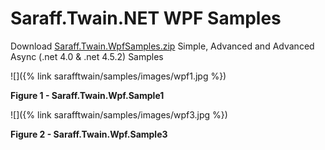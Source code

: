 # Saraff.Twain.NET WPF Samples
Download [Saraff.Twain.WpfSamples.zip](https://goo.gl/oNAs1N) Simple, Advanced and Advanced Async (.net 4.0 & .net 4.5.2) Samples

![]({% link sarafftwain/samples/images/wpf1.jpg %})

**Figure 1 - Saraff.Twain.Wpf.Sample1**

![]({% link sarafftwain/samples/images/wpf3.jpg %})

**Figure 2 - Saraff.Twain.Wpf.Sample3**
